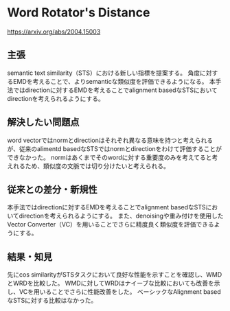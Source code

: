 
# Word Rotator's Distance
https://arxiv.org/abs/2004.15003

## 主張
semantic text similarity（STS）における新しい指標を提案する。
角度に対するEMDを考えることで、よりsemanticな類似度を評価できるようになる。
本手法ではdirectionに対するEMDを考えることでalignment basedなSTSにおいてdirectionを考えられるようにする。

## 解決したい問題点
word vectorではnormとdirectionはそれぞれ異なる意味を持つと考えられるが、従来のalimentd basedなSTSではnormとdirectionをわけて評価することができなかった。
normはあくまでそのwordに対する重要度のみを考えてると考えれるため、類似度の文脈では切り分けたいと考えられる。

## 従来との差分・新規性
本手法ではdirectionに対するEMDを考えることでalignment basedなSTSにおいてdirectionを考えられるようにする。
また、denoisingや重み付けを使用したVector Converter（VC）を用いることでさらに精度良く類似度を評価できるようにする。

## 結果・知見
先にcos similarityがSTSタスクにおいて良好な性能を示すことを確認し、WMDとWRDを比較した。
WMDに対してWRDはナイーブな比較においても改善を示し、VCを用いることでさらに性能改善をした。
ベーシックなAlignment basedなSTSに対する比較はなかった。
